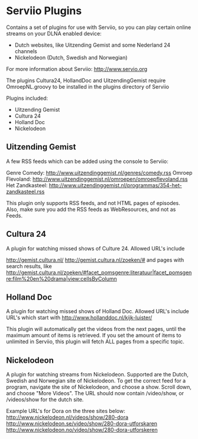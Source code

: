 Serviio Plugins
====

Contains a set of plugins for use with Serviio, so you can play certain online streams on your DLNA enabled device:
- Dutch websites, like Uitzending Gemist and some Nederland 24 channels
- Nickelodeon (Dutch, Swedish and Norwegian)

For more information about Serviio: http://www.servio.org

The plugins Cultura24, HollandDoc and UitzendingGemist require OmroepNL.groovy to be installed in the plugins directory of Serviio

Plugins included:

* Uitzending Gemist
* Cultura 24
* Holland Doc
* Nickelodeon

## Uitzending Gemist

A few RSS feeds which can be added using the console to Serviio:

Genre Comedy: http://www.uitzendinggemist.nl/genres/comedy.rss 
Omroep Flevoland: http://www.uitzendinggemist.nl/omroepen/omroepflevoland.rss 
Het Zandkasteel: http://www.uitzendinggemist.nl/programmas/354-het-zandkasteel.rss
 
This plugin only supports RSS feeds, and not HTML pages of episodes. Also, make sure you add the RSS feeds as WebResources, and not as Feeds.

## Cultura 24

A plugin for watching missed shows of Culture 24. Allowed URL's include

http://gemist.cultura.nl/
http://gemist.cultura.nl/zoeken/#
and pages with search results, like
http://gemist.cultura.nl/zoeken/#facet_pomsgenre:literatuur|facet_pomsgenre:film%20en%20drama|view:cellsByColumn

## Holland Doc

A plugin for watching missed shows of Holland Doc. Allowed URL's include URL's which start with 
http://www.hollanddoc.nl/kijk-luister/

This plugin will automatically get the videos from the next pages, until the maximum amount of items is retrieved. If you set the amount of items to unlimited in Serviio, this plugin will fetch ALL pages from a specific topic.

## Nickelodeon

A plugin for watching streams from Nickelodeon. Supported are the Dutch, Swedish and Norwegian site of Nickelodeon. To get the correct feed for a program, navigate the site of Nickelodeon, and choose a show. Scroll down, and choose "More Videos". The URL should now contain /video/show, or /videos/show for the dutch site. 

Example URL's for Dora on the three sites below:
http://www.nickelodeon.nl/videos/show/280-dora
http://www.nickelodeon.se/video/show/280-dora-utforskaren
http://www.nickelodeon.no/video/show/280-dora-utforskeren

